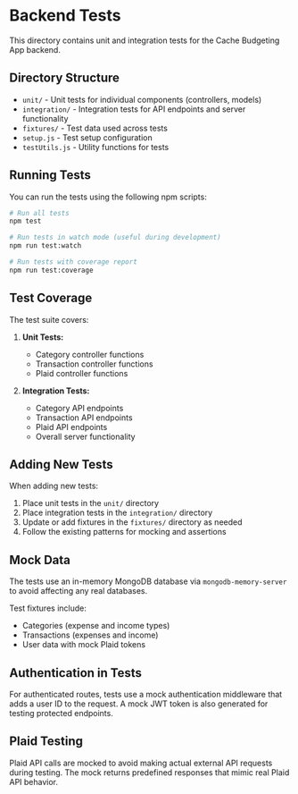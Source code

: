 # Backend Tests

This directory contains unit and integration tests for the Cache Budgeting App backend.

## Directory Structure

- `unit/` - Unit tests for individual components (controllers, models)
- `integration/` - Integration tests for API endpoints and server functionality
- `fixtures/` - Test data used across tests
- `setup.js` - Test setup configuration
- `testUtils.js` - Utility functions for tests

## Running Tests

You can run the tests using the following npm scripts:

```bash
# Run all tests
npm test

# Run tests in watch mode (useful during development)
npm run test:watch

# Run tests with coverage report
npm run test:coverage
```

## Test Coverage

The test suite covers:

1. **Unit Tests:**
   - Category controller functions
   - Transaction controller functions
   - Plaid controller functions

2. **Integration Tests:**
   - Category API endpoints
   - Transaction API endpoints
   - Plaid API endpoints
   - Overall server functionality

## Adding New Tests

When adding new tests:

1. Place unit tests in the `unit/` directory
2. Place integration tests in the `integration/` directory
3. Update or add fixtures in the `fixtures/` directory as needed
4. Follow the existing patterns for mocking and assertions

## Mock Data

The tests use an in-memory MongoDB database via `mongodb-memory-server` to avoid affecting any real databases.

Test fixtures include:
- Categories (expense and income types)
- Transactions (expenses and income)
- User data with mock Plaid tokens

## Authentication in Tests

For authenticated routes, tests use a mock authentication middleware that adds a user ID to the request. A mock JWT token is also generated for testing protected endpoints.

## Plaid Testing

Plaid API calls are mocked to avoid making actual external API requests during testing. The mock returns predefined responses that mimic real Plaid API behavior.
